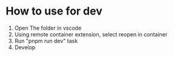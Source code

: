 # How to use for dev
1. Open The folder in vscode
2. Using remote container extension, select reopen in container
3. Run "pnpm run dev" task
4. Develop